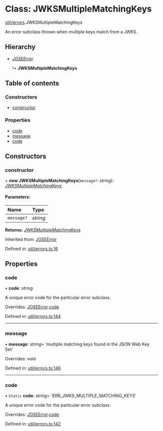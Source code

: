 # Class: JWKSMultipleMatchingKeys

[util/errors](../modules/util_errors.md).JWKSMultipleMatchingKeys

An error subclass thrown when multiple keys match from a JWKS.

## Hierarchy

* [*JOSEError*](util_errors.joseerror.md)

  ↳ **JWKSMultipleMatchingKeys**

## Table of contents

### Constructors

- [constructor](util_errors.jwksmultiplematchingkeys.md#constructor)

### Properties

- [code](util_errors.jwksmultiplematchingkeys.md#code)
- [message](util_errors.jwksmultiplematchingkeys.md#message)
- [code](util_errors.jwksmultiplematchingkeys.md#code)

## Constructors

### constructor

\+ **new JWKSMultipleMatchingKeys**(`message?`: *string*): [*JWKSMultipleMatchingKeys*](util_errors.jwksmultiplematchingkeys.md)

#### Parameters:

Name | Type |
:------ | :------ |
`message?` | *string* |

**Returns:** [*JWKSMultipleMatchingKeys*](util_errors.jwksmultiplematchingkeys.md)

Inherited from: [JOSEError](util_errors.joseerror.md)

Defined in: [util/errors.ts:16](https://github.com/panva/jose/blob/v3.11.1/src/util/errors.ts#L16)

## Properties

### code

• **code**: *string*

A unique error code for the particular error subclass.

Overrides: [JOSEError](util_errors.joseerror.md).[code](util_errors.joseerror.md#code)

Defined in: [util/errors.ts:144](https://github.com/panva/jose/blob/v3.11.1/src/util/errors.ts#L144)

___

### message

• **message**: *string*= 'multiple matching keys found in the JSON Web Key Set'

Overrides: void

Defined in: [util/errors.ts:146](https://github.com/panva/jose/blob/v3.11.1/src/util/errors.ts#L146)

___

### code

▪ `Static` **code**: *string*= 'ERR\_JWKS\_MULTIPLE\_MATCHING\_KEYS'

A unique error code for the particular error subclass.

Overrides: [JOSEError](util_errors.joseerror.md).[code](util_errors.joseerror.md#code)

Defined in: [util/errors.ts:142](https://github.com/panva/jose/blob/v3.11.1/src/util/errors.ts#L142)
